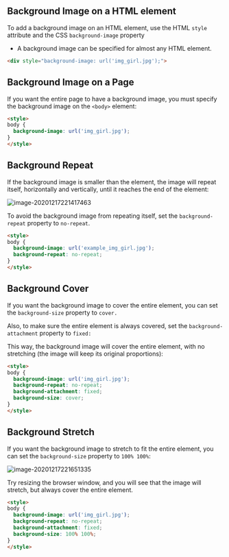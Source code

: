 ## Background Image on a HTML element

To add a background image on an HTML element, use the HTML `style` attribute and the CSS `background-image` property

- A background image can be specified for almost any HTML element.

```html
<div style="background-image: url('img_girl.jpg');">
```





## Background Image on a Page

If you want the entire page to have a background image, you must specify the background image on the `<body>` element:

```html
<style>
body {
  background-image: url('img_girl.jpg');
}
</style>
```





## Background Repeat

If the background image is smaller than the element, the image will repeat itself, horizontally and vertically, until it reaches the end of the element:

![image-20201217221417463](https://i.loli.net/2020/12/18/jYWnuRTOfLcG6pC.png)

To avoid the background image from repeating itself, set the `background-repeat` property to `no-repeat`.

```html
<style>
body {
  background-image: url('example_img_girl.jpg');
  background-repeat: no-repeat;
}
</style>
```





## Background Cover

If you want the background image to cover the entire element, you can set the `background-size` property to `cover.`

Also, to make sure the entire element is always covered, set the `background-attachment` property to `fixed:`

This way, the background image will cover the entire element, with no stretching (the image will keep its original proportions):

```html
<style>
body {
  background-image: url('img_girl.jpg');
  background-repeat: no-repeat;
  background-attachment: fixed;
  background-size: cover;
}
</style>
```

## Background Stretch

If you want the background image to stretch to fit the entire element, you can set the `background-size` property to `100% 100%`:

![image-20201217221651335](https://i.loli.net/2020/12/18/yl5gDc4YXrM1mLp.png)

Try resizing the browser window, and you will see that the image will stretch, but always cover the entire element.

```html
<style>
body {
  background-image: url('img_girl.jpg');
  background-repeat: no-repeat;
  background-attachment: fixed;
  background-size: 100% 100%;
}
</style>
```

